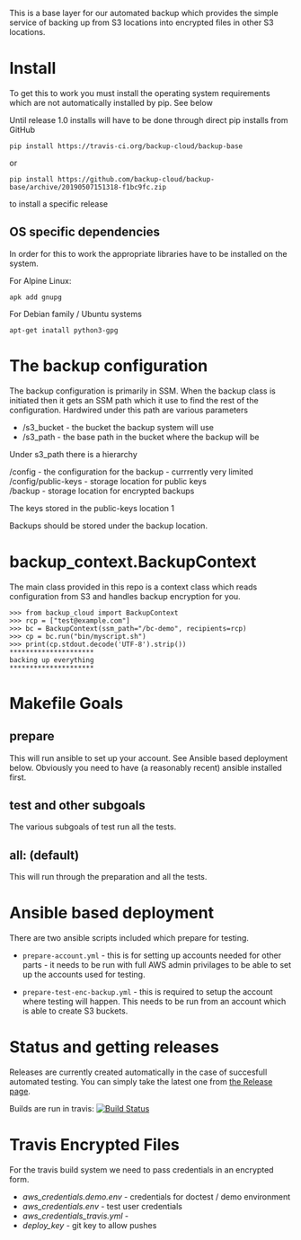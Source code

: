 This is a base layer for our automated backup which provides the
simple service of backing up from S3 locations into encrypted files in
other S3 locations.

Install
=======

To get this to work you must install the operating system requirements
which are not automatically installed by pip.  See below

Until release 1.0 installs will have to be done through direct pip
installs from GitHub

    pip install https://travis-ci.org/backup-cloud/backup-base

or

    pip install https://github.com/backup-cloud/backup-base/archive/20190507151318-f1bc9fc.zip

to install a specific release

OS specific dependencies
------------------------
In order for this to work the appropriate libraries have to be installed on the system.

For Alpine Linux:

    apk add gnupg

For Debian family / Ubuntu systems

    apt-get inatall python3-gpg


The backup configuration
============================

The backup configuration is primarily in SSM.  When the backup class
is initiated then it gets an SSM path which it use to find the rest of
the configuration.  Hardwired under this path are various parameters

- <base-path>/s3_bucket - the bucket the backup system will use
- <base-path>/s3_path - the base path in the bucket where the backup will be

Under s3_path there is a hierarchy

  /config - the configuration for the backup - currrently very limited  
  /config/public-keys - storage location for public keys  
  /backup - storage location for encrypted backups  

The keys stored in the public-keys location 1

Backups should be stored under the backup location.


backup_context.BackupContext
============================

The main class provided in this repo is a context class which reads
configuration from S3 and handles backup encryption for you.

    >>> from backup_cloud import BackupContext
    >>> rcp = ["test@example.com"] 
    >>> bc = BackupContext(ssm_path="/bc-demo", recipients=rcp)
    >>> cp = bc.run("bin/myscript.sh")
    >>> print(cp.stdout.decode('UTF-8').strip())
    *********************
    backing up everything
    *********************

Makefile Goals
==============

prepare
-------

This will run ansible to set up your account.  See Ansible based
deployment below.  Obviously you need to have (a reasonably recent)
ansible installed first.

test and other subgoals
-----------------------

The various subgoals of test run all the tests.

all: (default)
--------------

This will run through the preparation and all the tests.

Ansible based deployment
========================

There are two ansible scripts included which prepare for testing.

- `prepare-account.yml` - this is for setting up accounts needed for
  other parts - it needs to be run with full AWS admin privilages to be
  able to set up the accounts used for testing.

- `prepare-test-enc-backup.yml` - this is required to setup the
  account where testing will happen.  This needs to be run from an
  account which is able to create S3 buckets.

Status and getting releases
===========================

Releases are currently created automatically in the case of succesfull
automated testing.  You can simply take the latest one from
[the Release page](https://github.com/backup-cloud/backup-base/releases).

Builds are run in travis:
[![Build Status](https://travis-ci.org/backup-cloud/backup-base.svg?branch=tested)](https://travis-ci.org/backup-cloud/backup-base)


Travis Encrypted Files
======================

For the travis build system we need to pass credentials in an encrypted form.

- *aws_credentials.demo.env* - credentials for doctest / demo environment
- *aws_credentials.env* - test user credentials
- *aws_credentials_travis.yml* - 
- *deploy_key* - git key to allow pushes
